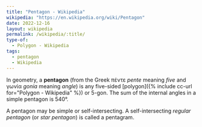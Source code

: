 ```yaml
---
title: "Pentagon - Wikipedia"
wikipedia: "https://en.wikipedia.org/wiki/Pentagon"
date: 2022-12-16
layout: wikipedia
permalink: /wikipedia/:title/
type-of:
  - Polygon - Wikipedia
tags:
  - pentagon
  - Wikipedia
---
```

In geometry, a **pentagon** (from the Greek πέντε *pente* meaning *five* and γωνία *gonia* meaning *angle*) is any five-sided [polygon]({% include cc-url for="Polygon - Wikipedia" %}) or 5-gon. The sum of the internal angles in a simple pentagon is 540°.

A pentagon may be simple or self-intersecting. A self-intersecting *regular pentagon* (or *star pentagon*) is called a pentagram.